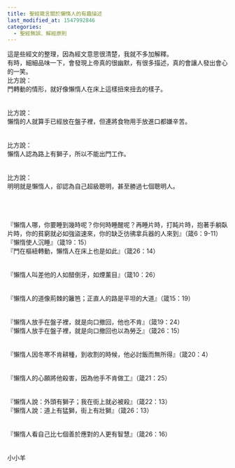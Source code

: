 ```yaml
---
title: 聖經箴言關於懶惰人的有趣描述
last_modified_at: 1547992846
categories:
  - 聖經無誤、解經原則
---
```


這是些經文的整理，因為經文意思很清楚，我就不多加解釋。<br>有時，細細品味一下，會發現上帝真的很幽默，有很多描述，真的會讓人發出會心的一笑。<br><!--more-->比方說：<br>門轉動的情形，就好像懶惰人在床上這樣扭來扭去的樣子。<br><br><br>比方說：<br>懶惰的人就算手已經放在盤子裡，但連將食物用手放進口都嫌辛苦。<br><br><br>比方說：<br>懶惰人認為路上有獅子，所以不能出門工作。<br><br><br>比方說：<br>明明就是懶惰人，卻認為自己超級聰明，甚至勝過七個聰明人。<br><br><br><br><br>『懶惰人哪，你要睡到幾時呢？你何時睡醒呢？再睡片時，打盹片時，抱著手躺臥片時，你的貧窮就必如強盜速來，你的缺乏彷彿拿兵器的人來到』（箴6：9-11）<br>『懶惰使人沉睡』（箴19：15）<br>『門在樞紐轉動，懶惰人在床上也是如此』（箴26：14）<br><br><br>『懶惰人叫差他的人如醋倒牙，如煙薰目』（箴10：26）<br><br><br>『懶惰人的道像荊棘的籬笆；正直人的路是平坦的大道』（箴15：19）<br><br><br>『懶惰人放手在盤子裡，就是向口撤回，他也不肯』（箴19：24）<br>『懶惰人放手在盤子裡，就是向口撤回也以為勞乏』（箴26：15）<br><br><br>『懶惰人因冬寒不肯耕種，到收割的時候，他必討飯而無所得』（箴20：4）<br><br><br>『懶惰人的心願將他殺害，因為他手不肯做工』（箴21：25）<br><br><br>『懶惰人說：外頭有獅子；我在街上就必被殺』（箴22：13）<br>『懶惰人說：道上有猛獅，街上有壯獅』（箴26：13）<br><br><br>『懶惰人看自己比七個善於應對的人更有智慧』（箴26：16）<br><br><br>小小羊
